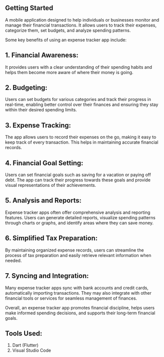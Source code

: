 ## Getting Started

A mobile application designed to help individuals or businesses monitor and manage their financial transactions. It allows users to track their expenses, categorize them, set budgets, and analyze spending patterns.

Some key benefits of using an expense tracker app include:

## 1. Financial Awareness: 
It provides users with a clear understanding of their spending habits and helps them become more aware of where their money is going.

## 2. Budgeting: 
Users can set budgets for various categories and track their progress in real-time, enabling better control over their finances and ensuring they stay within their desired spending limits.

## 3. Expense Tracking: 
The app allows users to record their expenses on the go, making it easy to keep track of every transaction. This helps in maintaining accurate financial records.

## 4. Financial Goal Setting: 
Users can set financial goals such as saving for a vacation or paying off debt. The app can track their progress towards these goals and provide visual representations of their achievements.

## 5. Analysis and Reports: 
Expense tracker apps often offer comprehensive analysis and reporting features. Users can generate detailed reports, visualize spending patterns through charts or graphs, and identify areas where they can save money.

## 6. Simplified Tax Preparation: 
By maintaining organized expense records, users can streamline the process of tax preparation and easily retrieve relevant information when needed.

## 7. Syncing and Integration: 
Many expense tracker apps sync with bank accounts and credit cards, automatically importing transactions. They may also integrate with other financial tools or services for seamless management of finances.



Overall, an expense tracker app promotes financial discipline, helps users make informed spending decisions, and supports their long-term financial goals.

## Tools Used:
1. Dart (Flutter)
2. Visual Studio Code
